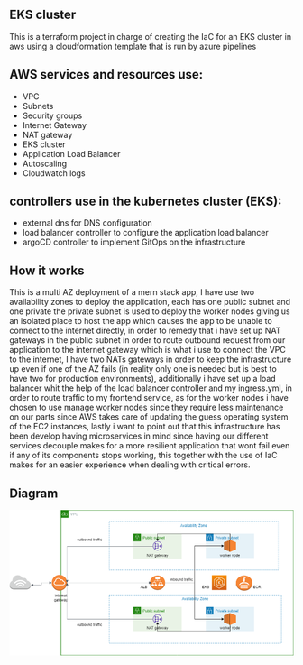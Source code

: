 ## EKS cluster

This is a terraform project in charge of creating the IaC for an EKS cluster in aws using a cloudformation template
that is run by azure pipelines

## AWS services and resources use:

- VPC
- Subnets
- Security groups
- Internet Gateway
- NAT gateway
- EKS cluster
- Application Load Balancer
- Autoscaling
- Cloudwatch logs

## controllers use in the kubernetes cluster (EKS):

- external dns for DNS configuration
- load balancer controller to configure the application load balancer
- argoCD controller to implement GitOps on the infrastructure

## How it works 

This is a multi AZ deployment of a mern stack app, I have use two availability zones to deploy the application, each has one public subnet and one private the private subnet is used to deploy the worker nodes giving us an isolated place to host the app which causes the app to be unable to connect to the internet directly, in order to remedy that i have set up NAT gateways in the public subnet in order to route outbound request from our application to the internet gateway which is what i use to connect the VPC to the internet, I have two NATs gateways in order to keep the infrastructure up even if one of the AZ fails (in reality only one is needed but is best to have two for production environments), additionally i have set up a load balancer whit the help of the load balancer controller and my ingress.yml, in order to route traffic to my frontend service, as for the worker nodes i have chosen to use manage worker nodes since they require less maintenance on our parts since AWS takes care of updating the guess operating system of the EC2 instances, lastly i want to point out that this infrastructure has been develop having microservices in mind since having our different services decouple makes for a more resilient application that wont fail even if any of its components stops working, this together with the use of IaC makes for an easier experience when dealing with critical errors.

## Diagram

<img src="./images/eksClusterMERN.png" width="850"/>